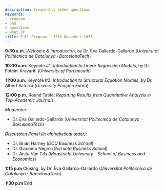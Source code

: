```yaml
---
description: Frequently asked questions
keywords:
- program
- phd
- questions
- what if
title: Full Program - 15th November 2023
---
```


**9:30 a.m.**  *Welcome & Introduction*, by Dr. Eva Gallardo-Gallardo (*Universitat Politècnica de Catalunya · BarcelonaTech*)

**10:00 a.m.** Keynote #1: *Introduction to Linear Regression Models*, by Dr. Foteini Kravariti (*University of Portsmouth*)

**11:00 a.m.** Keynote #2: *Introduction to Structural Equation Models*, by Dr. Albert Satorra (*University Pompeu Fabra*)

**12:00 p.m.** Round Table: *Reporting Results from Quantitative Analysis in Top-Academic Journals* 

*Moderator:*
* Dr. Eva Gallardo-Gallardo (*Universitat Politècnica de Catalunya · BarcelonaTech*)

*Discussion Panel (in alphabetical order):*
* Dr. Brian Harney (*DCU Business School*)
* Dr. Giacomo Negro (*Goizueta Business School*)
* Dr. Anita Van Gils (*Maastricht University - School of Business and Economics*)

**1:15 p.m** Closing, by Dr. Eva Gallardo-Gallardo (*Universitat Politècnica de Catalunya · BarcelonaTech*)

**1:30 p.m** End

